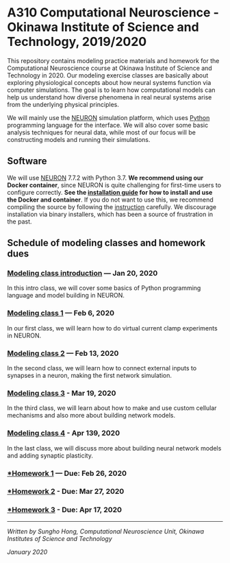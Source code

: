 # A310 Computational Neuroscience - Okinawa Institute of Science and Technology, 2019/2020
This repository contains modeling practice materials and homework for the Computational Neuroscience course at Okinawa Institute of Science and Technology in 2020. Our modeling exercise classes are basically about exploring physiological concepts about how neural systems function via computer simulations. The goal is to learn how computational models can help us understand how diverse phenomena in real neural systems arise from the underlying physical principles.

We will mainly use the [NEURON](https://www.neuron.yale.edu/neuron/) simulation platform, which uses [Python](https://www.python.org) programming language for the interface. We will also cover some basic analysis techniques for neural data, while most of our focus will be constructing models and running their simulations.


## Software
We will use [NEURON](https://www.neuron.yale.edu/neuron/) 7.7.2 with Python 3.7. **We recommend using our Docker container**, since NEURON is quite challenging for first-time users to configure correctly. **See the [installation guide](./docker/ReadMe.md) for how to install and use the Docker and container**. If you do not want to use this, we recommend compiling the source by following the [instruction](https://www.neuron.yale.edu/neuron/download/getstd) carefully. We discourage installation via binary installers, which has been a source of frustration in the past.


## Schedule of modeling classes and homework dues

### [Modeling class introduction](https://github.com/shhong/a310_cns_2020/tree/master/class_intro) — Jan 20, 2020

In this intro class, we will cover some basics of Python programming language and model building in NEURON.

### [Modeling class 1](https://github.com/shhong/a310_cns_2020/tree/master/class_1) — Feb 6, 2020

In our first class, we will learn how to do virtual current clamp experiments in NEURON.

### [Modeling class 2](https://github.com/shhong/a310_cns_2020/tree/master/class_2) — Feb 13, 2020

In the second class, we will learn how  to connect external inputs to synapses in a neuron, making the first network simulation.

### [Modeling class 3](https://github.com/shhong/a310_cns_2020/tree/master/class_3) - Mar 19, 2020

In the third class, we will learn about how to make and use custom cellular mechanisms and also more about building network models.

### [Modeling class 4](https://github.com/shhong/a310_cns_2020/tree/master/class_4) - Apr 13~~9~~, 2020

In the last class, we will discuss more about building neural network models and adding synaptic plasticity.


### [*Homework 1](https://github.com/shhong/a310_cns_2020/tree/master/homework_1/Homework%201.ipynb) — Due: Feb 26, 2020

### [*Homework 2](https://github.com/shhong/a310_cns_2020/blob/master/homework_2/Homework%202.ipynb) - Due: Mar 27, 2020

### [*Homework 3](https://github.com/shhong/a310_cns_2020/blob/master/homework_3/Homework%203.ipynb) - Due: Apr 17, 2020

---
_Written by Sungho Hong, Computational Neuroscience Unit, Okinawa Institutes of Science and Technology_

_January 2020_
